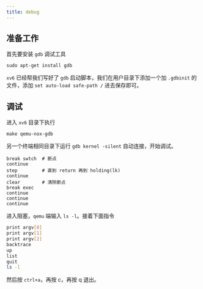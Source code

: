 ```yaml
---
title: debug
---
```


## 准备工作

首先要安装 `gdb` 调试工具

```shell
sudo apt-get install gdb
```

`xv6` 已经帮我们写好了 `gdb` 启动脚本，我们在用户目录下添加一个加 `.gdbinit` 的文件，添加 `set auto-load safe-path /` 进去保存即可。

## 调试

进入 `xv6` 目录下执行

```shell
make qemu-nox-gdb
```

另一个终端相同目录下运行 `gdb kernel -silent` 自动连接，开始调试。

```shell
break swtch  # 断点
continue
step         # 直到 return 再到 holding(lk)
continue
clear        # 清除断点
break exec
continue
continue
continue
```

进入阻塞，`qemu` 端输入 `ls -l`。接着下面指令

```bash
print argv[0]
print argv[1]
print argv[2]
backtrace
up
list 
quit
ls -l
```

然后按 `ctrl+a`，再按 c，再按 q 退出。 

